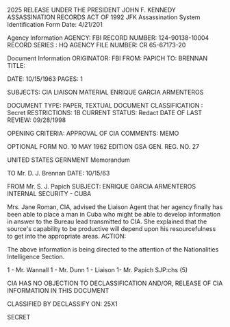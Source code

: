 2025 RELEASE UNDER THE PRESIDENT JOHN F. KENNEDY ASSASSINATION RECORDS ACT OF 1992
JFK Assassination System
Identification Form
Date: 4/21/201

Agency Information
AGENCY: FBI
RECORD NUMBER: 124-90138-10004
RECORD SERIES : HQ
AGENCY FILE NUMBER: CR 65-67173-20

Document Information
ORIGINATOR: FBI
FROM: PAPICH
TO: BRENNAN
TITLE:

DATE: 10/15/1963
PAGES: 1

SUBJECTS: CIA LIAISON MATERIAL
ENRIQUE GARCIA ARMENTEROS

DOCUMENT TYPE: PAPER, TEXTUAL DOCUMENT
CLASSIFICATION : Secret
RESTRICTIONS: 1B
CURRENT STATUS: Redact
DATE OF LAST REVIEW: 09/28/1998

OPENING CRITERIA: APPROVAL OF CIA
COMMENTS: MEMO

OPTIONAL FORM NO. 10
MAY 1962 EDITION
GSA GEN. REG. NO. 27

UNITED STATES GERNMENT
Memorandum

TO Mr. D. J. Brennan
DATE: 10/15/63

FROM Mr. S. J. Papich
SUBJECT: ENRIQUE GARCIA ARMENTEROS
INTERNAL SECURITY - CUBA

Mrs. Jane Roman, CIA, advised the Liaison Agent that her
agency finally has been able to place a man in Cuba who might be able
to develop information in answer to the Bureau lead transmitted to
CIA. She explained that the source's capability to be productive will
depend upon his resourcefulness to get into the appropriate areas.
ACTION:

The above information is being directed to the attention
of the Nationalities Intelligence Section.

1 - Mr. Wannall
1 - Mr. Dunn
1 - Liaison
1- Mr. Papich
SJP:chs
(5)

CIA HAS NO OBJECTION TO
DECLASSIFICATION AND/OR,
RELEASE OF CIA INFORMATION
IN THIS DOCUMENT

CLASSIFIED BY
DECLASSIFY ON: 25X1

SECRET
